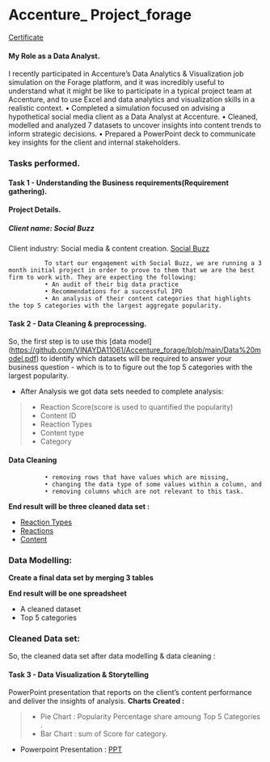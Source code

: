 # Accenture_ Project_forage

[Certificate](https://github.com/VINAYDA11061/Accenture_forage/blob/main/certificate.pdf)
#### My Role as a Data Analyst.
I recently participated in Accenture’s Data Analytics & Visualization job simulation on the Forage platform, and it was incredibly useful to understand what it might be like to participate in a typical project team at Accenture, and to use Excel and data analytics and visualization skills in a realistic context.
•	Completed a simulation focused on advising a hypothetical social media client as a Data Analyst at Accenture.
•	Cleaned, modelled and analyzed 7 datasets to uncover insights into content trends to inform strategic decisions.
•	Prepared a PowerPoint deck to communicate key insights for the client and internal stakeholders.

### Tasks performed.

#### Task 1 - Understanding the Business requirements(Requirement gathering).
#### Project Details.
##### Client name: Social Buzz 

Client industry: Social media & content creation.
[Social Buzz](https://github.com/VINAYDA11061/Accenture_forage/blob/main/Client%20Brief.pdf)
               
              To start our engagement with Social Buzz, we are running a 3 month initial project in order to prove to them that we are the best firm to work with. They are expecting the following: 
              • An audit of their big data practice 
              • Recommendations for a successful IPO 
              • An analysis of their content categories that highlights the top 5 categories with the largest aggregate popularity.
#### Task 2 - Data Cleaning & preprocessing.
So, the first step is to use this [data model[]()](https://github.com/VINAYDA11061/Accenture_forage/blob/main/Data%20model.pdf) 
to identify which datasets will be required to answer your business question - which is to to figure out the top 5 categories with the largest popularity.
 - After Analysis we got data sets needed to complete analysis:
 >- Reaction Score(score is used to quantified the popularity)
 >- Content ID
 >- Reaction Types
 >- Content type
 >- Category
#### Data Cleaning
              •	removing rows that have values which are missing,
              •	changing the data type of some values within a column, and
              •	removing columns which are not relevant to this task.
**End result will be three cleaned data set :**
 - [Reaction Types]()
 - [Reactions]()
 - [Content]()

### Data Modelling:

**Create a final data set by merging 3 tables**

**End result will be one spreadsheet**
 - A cleaned dataset
 - Top 5 categories
 
 ### Cleaned Data set:
 So, the cleaned data set after data modelling & data cleaning :

#### Task 3 - Data Visualization & Storytelling
PowerPoint presentation that reports on the client’s content performance and deliver the insights of analysis.
 **Charts Created :**
  >- Pie Chart : Popularity Percentage share amoung Top 5 Categories .
  >- Bar Chart : sum of Score for category.
  
 - Powerpoint Presentation : [PPT](https://github.com/VINAYDA11061/Accenture_forage/blob/main/presentation.pptx)
